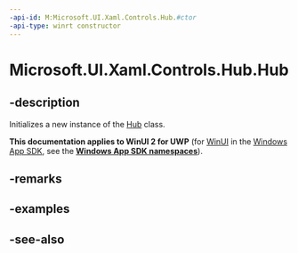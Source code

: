 ```yaml
---
-api-id: M:Microsoft.UI.Xaml.Controls.Hub.#ctor
-api-type: winrt constructor
---
```


<!-- Method syntax
public Hub()
-->

# Microsoft.UI.Xaml.Controls.Hub.Hub

## -description
Initializes a new instance of the [Hub](hub.md) class.

**This documentation applies to WinUI 2 for UWP** (for [WinUI](/windows/apps/winui/winui3/) in the [Windows App SDK](/windows/apps/windows-app-sdk/), see the **[Windows App SDK namespaces](/windows/windows-app-sdk/api/winrt/)**).

## -remarks

## -examples

## -see-also
